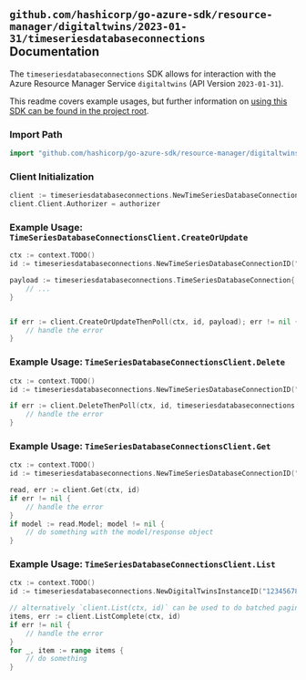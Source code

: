 
## `github.com/hashicorp/go-azure-sdk/resource-manager/digitaltwins/2023-01-31/timeseriesdatabaseconnections` Documentation

The `timeseriesdatabaseconnections` SDK allows for interaction with the Azure Resource Manager Service `digitaltwins` (API Version `2023-01-31`).

This readme covers example usages, but further information on [using this SDK can be found in the project root](https://github.com/hashicorp/go-azure-sdk/tree/main/docs).

### Import Path

```go
import "github.com/hashicorp/go-azure-sdk/resource-manager/digitaltwins/2023-01-31/timeseriesdatabaseconnections"
```


### Client Initialization

```go
client := timeseriesdatabaseconnections.NewTimeSeriesDatabaseConnectionsClientWithBaseURI("https://management.azure.com")
client.Client.Authorizer = authorizer
```


### Example Usage: `TimeSeriesDatabaseConnectionsClient.CreateOrUpdate`

```go
ctx := context.TODO()
id := timeseriesdatabaseconnections.NewTimeSeriesDatabaseConnectionID("12345678-1234-9876-4563-123456789012", "example-resource-group", "digitalTwinsInstanceValue", "timeSeriesDatabaseConnectionValue")

payload := timeseriesdatabaseconnections.TimeSeriesDatabaseConnection{
	// ...
}


if err := client.CreateOrUpdateThenPoll(ctx, id, payload); err != nil {
	// handle the error
}
```


### Example Usage: `TimeSeriesDatabaseConnectionsClient.Delete`

```go
ctx := context.TODO()
id := timeseriesdatabaseconnections.NewTimeSeriesDatabaseConnectionID("12345678-1234-9876-4563-123456789012", "example-resource-group", "digitalTwinsInstanceValue", "timeSeriesDatabaseConnectionValue")

if err := client.DeleteThenPoll(ctx, id, timeseriesdatabaseconnections.DefaultDeleteOperationOptions()); err != nil {
	// handle the error
}
```


### Example Usage: `TimeSeriesDatabaseConnectionsClient.Get`

```go
ctx := context.TODO()
id := timeseriesdatabaseconnections.NewTimeSeriesDatabaseConnectionID("12345678-1234-9876-4563-123456789012", "example-resource-group", "digitalTwinsInstanceValue", "timeSeriesDatabaseConnectionValue")

read, err := client.Get(ctx, id)
if err != nil {
	// handle the error
}
if model := read.Model; model != nil {
	// do something with the model/response object
}
```


### Example Usage: `TimeSeriesDatabaseConnectionsClient.List`

```go
ctx := context.TODO()
id := timeseriesdatabaseconnections.NewDigitalTwinsInstanceID("12345678-1234-9876-4563-123456789012", "example-resource-group", "digitalTwinsInstanceValue")

// alternatively `client.List(ctx, id)` can be used to do batched pagination
items, err := client.ListComplete(ctx, id)
if err != nil {
	// handle the error
}
for _, item := range items {
	// do something
}
```
